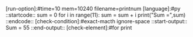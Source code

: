 [run-option]:#time=10 mem=10240 filename=printnum
[language]:#py
::startcode::
sum = 0
for i in range(11):
    sum = sum + i
print("Sum =",sum)
::endcode::
[check-condition]:#exact-macth ignore-space
::start-output::
Sum = 55
::end-output::
[check-element]:#for print